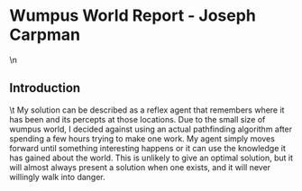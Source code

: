 Wumpus World Report - Joseph Carpman
==============

\n
##   Introduction
\t My solution can be described as a reflex agent that remembers where it has been and its percepts at those locations. Due to the small size of wumpus world, I decided against using an actual pathfinding algorithm after spending a few hours trying to make one work. My agent simply moves forward until something interesting happens or it can use the knowledge it has gained about the world. This is unlikely to give an optimal solution, but it will almost always present a solution when one exists, and it will never willingly walk into danger.



